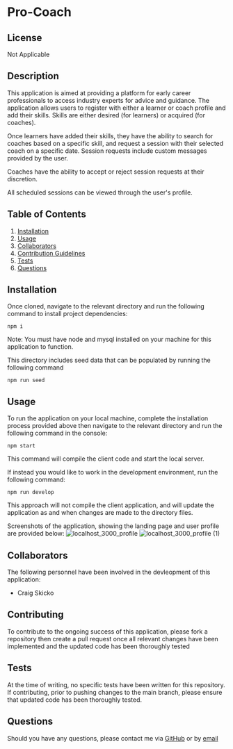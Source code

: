 # Pro-Coach

## License
Not Applicable

## Description
This application is aimed at providing a platform for early career professionals to access industry experts for advice and guidance.
The application allows users to register with either a learner or coach profile and add their skills. Skills are either desired (for learners) or acquired (for coaches).

Once learners have added their skills, they have the ability to search for coaches based on a specific skill, and request a session with their selected coach on a specific date.
Session requests include custom messages provided by the user.

Coaches have the ability to accept or reject session requests at their discretion.

All scheduled sessions can be viewed through the user's profile.

## Table of Contents
1. [Installation](#installation)
2. [Usage](#usage)
3. [Collaborators](#collaborators)
4. [Contribution Guidelines](#contribution-guidelines)
5. [Tests](#tests)
6. [Questions](#questions)

## Installation
Once cloned, navigate to the relevant directory and run the following command to install project dependencies:
```
npm i
```
Note: You must have node and mysql installed on your machine for this application to function.

This directory includes seed data that can be populated by running the following command
```
npm run seed
```


## Usage
To run the application on your local machine, complete the installation process provided above then navigate to the relevant directory and run the following command in the console:
```
npm start
```
This command will compile the client code and start the local server. 

If instead you would like to work in the development environment, run the following command:
```
npm run develop
```
This approach will not compile the client application, and will update the application as and when changes are made to the directory files.


Screenshots of the application, showing the landing page and user profile are provided below:
![localhost_3000_profile](https://user-images.githubusercontent.com/84214056/198870633-a18f3f5a-9da5-4abb-a5c9-daa21cd57131.png)
![localhost_3000_profile (1)](https://user-images.githubusercontent.com/84214056/198870637-1c933f41-eaea-4446-8f2f-e7d388418e22.png)

## Collaborators
The following personnel have been involved in the devleopment of this application:
- Craig Skicko

## Contributing
To contribute to the ongoing success of this application, please fork a repository then create a pull request once all relevant changes have been implemented and the updated code has been thoroughly tested

## Tests
At the time of writing, no specific tests have been written for this repository. If contributing, prior to pushing changes to the main branch, please ensure that updated code has been thoroughly tested.

## Questions
Should you have any questions, please contact me via [GitHub](https://github.com/CSkicko) or by [email](mailto:craig.skicko@gmail.com)

